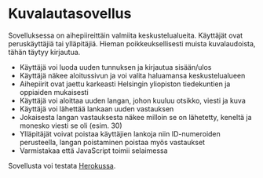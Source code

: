 # Kuvalautasovellus
Sovelluksessa on aihepiireittäin valmiita keskustelualueita. Käyttäjät ovat peruskäyttäjiä tai ylläpitäjiä. Hieman poikkeuksellisesti muista kuvalaudoista, tähän täytyy kirjautua.

- Käyttäjä voi luoda uuden tunnuksen ja kirjautua sisään/ulos
- Käyttäjä näkee aloitussivun ja voi valita haluamansa keskustelualueen
- Aihepiirit ovat jaettu karkeasti Helsingin yliopiston tiedekuntien ja oppiaiden mukaisesti
- Käyttäjä voi aloittaa uuden langan, johon kuuluu otsikko, viesti ja kuva
- Käyttäjä voi lähettää lankaan uuden vastauksen
- Jokaisesta langan vastauksesta näkee milloin se on lähetetty, keneltä ja monesko viesti se oli (esim. 30)
- Ylläpitäjät voivat poistaa käyttäjien lankoja niin ID-numeroiden perusteella, langan poistaminen poistaa myös vastaukset
- Varmistakaa että JavaScript toimii selaimessa

Sovellusta voi testata [Herokussa](https://tsoha-imageboard.herokuapp.com/).
